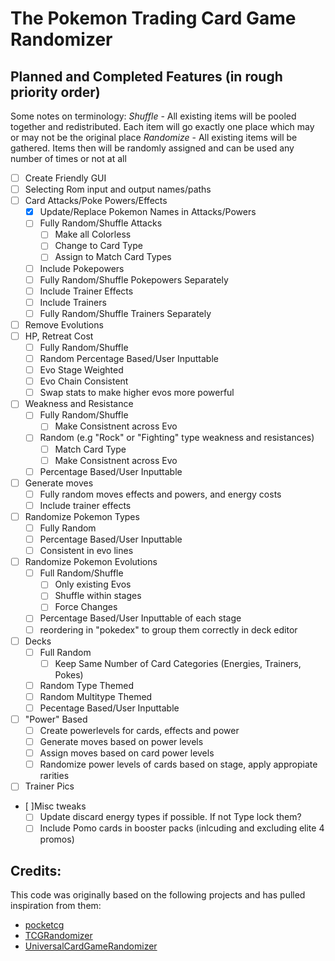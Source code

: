 # The Pokemon Trading Card Game Randomizer

## Planned and Completed Features (in rough priority order)
Some notes on terminology:
*Shuffle* - All existing items will be pooled together and redistributed. Each item will go exactly one place which may or may not be the original place
*Randomize* - All existing items will be gathered. Items then will be randomly assigned and can be used any number of times or not at all
 * [ ] Create Friendly GUI
 * [ ] Selecting Rom input and output names/paths
 * [ ] Card Attacks/Poke Powers/Effects
	* [X] Update/Replace Pokemon Names in Attacks/Powers
 	* [ ] Fully Random/Shuffle Attacks
		* [ ] Make all Colorless
		* [ ] Change to Card Type
		* [ ] Assign to Match Card Types
	* [ ] Include Pokepowers
	* [ ] Fully Random/Shuffle Pokepowers Separately
	* [ ] Include Trainer Effects
	* [ ] Include Trainers
	* [ ] Fully Random/Shuffle Trainers Separately
* [ ] Remove Evolutions
* [ ] HP, Retreat Cost 
	* [ ] Fully Random/Shuffle
	* [ ] Random Percentage Based/User Inputtable
	* [ ] Evo Stage Weighted
	* [ ] Evo Chain Consistent
	* [ ] Swap stats to make higher evos more powerful
* [ ] Weakness and Resistance
	* [ ] Fully Random/Shuffle
		* [ ] Make Consistnent across Evo
	* [ ] Random (e.g "Rock" or "Fighting" type weakness and resistances)
		* [ ] Match Card Type
		* [ ] Make Consistnent across Evo
	* [ ] Percentage Based/User Inputtable
* [ ] Generate moves
	* [ ] Fully random moves effects and powers, and energy costs
	* [ ] Include trainer effects
* [ ] Randomize Pokemon Types
	* [ ] Fully Random
	* [ ] Percentage Based/User Inputtable
	* [ ] Consistent in evo lines
* [ ] Randomize Pokemon Evolutions
	* [ ] Full Random/Shuffle
		* [ ] Only existing Evos
		* [ ] Shuffle within stages
		* [ ] Force Changes
	* [ ] Percentage Based/User Inputtable of each stage
	* [ ] reordering in "pokedex" to group them correctly in deck editor
* [ ] Decks
	* [ ] Full Random
		* [ ] Keep Same Number of Card Categories (Energies, Trainers, Pokes)
	* [ ] Random Type Themed
	* [ ] Random Multitype Themed
	* [ ] Pecentage Based/User Inputtable
* [ ] "Power" Based
	* [ ] Create powerlevels for cards, effects and power
	* [ ] Generate moves based on power levels
	* [ ] Assign moves based on card power levels
	* [ ] Randomize power levels of cards based on stage, apply appropiate rarities
* [ ] Trainer Pics
	
* [ ]Misc tweaks
	* [ ] Update discard energy types if possible. If not Type lock them?
	* [ ] Include Pomo cards in booster packs (inlcuding and excluding elite 4 promos)

## Credits: 
This code was originally based on the following projects and has pulled inspiration from them:
* [pocketcg](https://github.com/xCrystal/poketcg)
* [TCGRandomizer](https://github.com/xCrystal/TCGRandomizer)
* [UniversalCardGameRandomizer](https://github.com/anmart/UniversalCardGameRandomizer)
